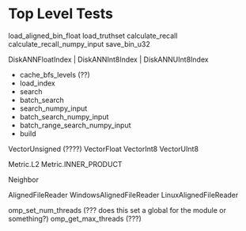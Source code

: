 # Top Level Tests

load_aligned_bin_float
load_truthset
calculate_recall
calculate_recall_numpy_input
save_bin_u32

DiskANNFloatIndex | DiskANNInt8Index | DiskANNUInt8Index
- cache_bfs_levels (??)
- load_index
- search
- batch_search
- search_numpy_input
- batch_search_numpy_input
- batch_range_search_numpy_input
- build

VectorUnsigned (????)
VectorFloat
VectorInt8
VectorUInt8

Metric.L2
Metric.INNER_PRODUCT

Neighbor

AlignedFileReader
WindowsAlignedFileReader
LinuxAlignedFileReader

omp_set_num_threads (??? does this set a global for the module or something?)
omp_get_max_threads (???)

